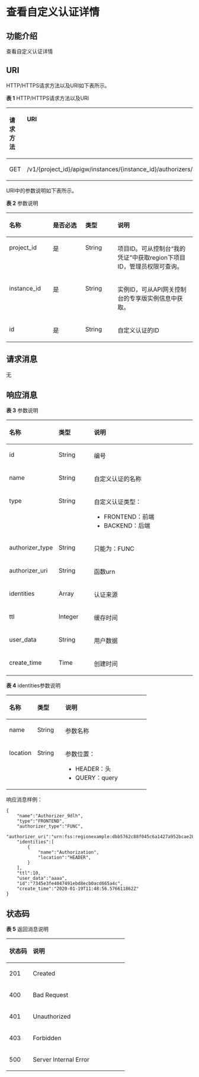 # 查看自定义认证详情<a name="ZH-CN_TOPIC_0000001082135229"></a>

## 功能介绍<a name="zh-cn_topic_0225569043_section66524352"></a>

查看自定义认证详情

## URI<a name="zh-cn_topic_0225569043_section61848258"></a>

HTTP/HTTPS请求方法以及URI如下表所示。

**表 1**  HTTP/HTTPS请求方法以及URI

<a name="zh-cn_topic_0225569043_table27084002"></a>
<table><thead align="left"><tr id="zh-cn_topic_0225569043_row40355780"><th class="cellrowborder" valign="top" width="20%" id="mcps1.2.3.1.1"><p id="zh-cn_topic_0225569043_p47592766"><a name="zh-cn_topic_0225569043_p47592766"></a><a name="zh-cn_topic_0225569043_p47592766"></a>请求方法</p>
</th>
<th class="cellrowborder" valign="top" width="80%" id="mcps1.2.3.1.2"><p id="zh-cn_topic_0225569043_p29808828"><a name="zh-cn_topic_0225569043_p29808828"></a><a name="zh-cn_topic_0225569043_p29808828"></a>URI</p>
</th>
</tr>
</thead>
<tbody><tr id="zh-cn_topic_0225569043_row65704871"><td class="cellrowborder" valign="top" width="20%" headers="mcps1.2.3.1.1 "><p id="zh-cn_topic_0225569043_p20494310"><a name="zh-cn_topic_0225569043_p20494310"></a><a name="zh-cn_topic_0225569043_p20494310"></a>GET</p>
</td>
<td class="cellrowborder" valign="top" width="80%" headers="mcps1.2.3.1.2 "><p id="zh-cn_topic_0225569043_p49426402"><a name="zh-cn_topic_0225569043_p49426402"></a><a name="zh-cn_topic_0225569043_p49426402"></a>/v1/{project_id}/apigw/instances/{instance_id}/authorizers/{id}</p>
</td>
</tr>
</tbody>
</table>

URI中的参数说明如下表所示。

**表 2**  参数说明

<a name="zh-cn_topic_0225569043_table38510415"></a>
<table><thead align="left"><tr id="zh-cn_topic_0225569043_row62423067"><th class="cellrowborder" valign="top" width="23.46765323467653%" id="mcps1.2.5.1.1"><p id="zh-cn_topic_0225569043_p23103637"><a name="zh-cn_topic_0225569043_p23103637"></a><a name="zh-cn_topic_0225569043_p23103637"></a>名称</p>
</th>
<th class="cellrowborder" valign="top" width="17.348265173482652%" id="mcps1.2.5.1.2"><p id="zh-cn_topic_0225569043_p59455291"><a name="zh-cn_topic_0225569043_p59455291"></a><a name="zh-cn_topic_0225569043_p59455291"></a>是否必选</p>
</th>
<th class="cellrowborder" valign="top" width="17.348265173482652%" id="mcps1.2.5.1.3"><p id="zh-cn_topic_0225569043_p51149303"><a name="zh-cn_topic_0225569043_p51149303"></a><a name="zh-cn_topic_0225569043_p51149303"></a>类型</p>
</th>
<th class="cellrowborder" valign="top" width="41.835816418358164%" id="mcps1.2.5.1.4"><p id="zh-cn_topic_0225569043_p49452846"><a name="zh-cn_topic_0225569043_p49452846"></a><a name="zh-cn_topic_0225569043_p49452846"></a>说明</p>
</th>
</tr>
</thead>
<tbody><tr id="zh-cn_topic_0225569043_row45449181598"><td class="cellrowborder" valign="top" width="23.46765323467653%" headers="mcps1.2.5.1.1 "><p id="zh-cn_topic_0225569043_p1211516195918"><a name="zh-cn_topic_0225569043_p1211516195918"></a><a name="zh-cn_topic_0225569043_p1211516195918"></a>project_id</p>
</td>
<td class="cellrowborder" valign="top" width="17.348265173482652%" headers="mcps1.2.5.1.2 "><p id="zh-cn_topic_0225569043_p15115519991"><a name="zh-cn_topic_0225569043_p15115519991"></a><a name="zh-cn_topic_0225569043_p15115519991"></a>是</p>
</td>
<td class="cellrowborder" valign="top" width="17.348265173482652%" headers="mcps1.2.5.1.3 "><p id="zh-cn_topic_0225569043_p1411671917913"><a name="zh-cn_topic_0225569043_p1411671917913"></a><a name="zh-cn_topic_0225569043_p1411671917913"></a>String</p>
</td>
<td class="cellrowborder" valign="top" width="41.835816418358164%" headers="mcps1.2.5.1.4 "><p id="zh-cn_topic_0225569043_p211616198919"><a name="zh-cn_topic_0225569043_p211616198919"></a><a name="zh-cn_topic_0225569043_p211616198919"></a>项目ID。可从控制台“我的凭证”中获取region下项目ID，管理员权限可查询。</p>
</td>
</tr>
<tr id="zh-cn_topic_0225569043_row10256918999"><td class="cellrowborder" valign="top" width="23.46765323467653%" headers="mcps1.2.5.1.1 "><p id="zh-cn_topic_0225569043_p1780913159538"><a name="zh-cn_topic_0225569043_p1780913159538"></a><a name="zh-cn_topic_0225569043_p1780913159538"></a>instance_id</p>
</td>
<td class="cellrowborder" valign="top" width="17.348265173482652%" headers="mcps1.2.5.1.2 "><p id="zh-cn_topic_0225569043_p9809215115310"><a name="zh-cn_topic_0225569043_p9809215115310"></a><a name="zh-cn_topic_0225569043_p9809215115310"></a>是</p>
</td>
<td class="cellrowborder" valign="top" width="17.348265173482652%" headers="mcps1.2.5.1.3 "><p id="zh-cn_topic_0225569043_p1280914152538"><a name="zh-cn_topic_0225569043_p1280914152538"></a><a name="zh-cn_topic_0225569043_p1280914152538"></a>String</p>
</td>
<td class="cellrowborder" valign="top" width="41.835816418358164%" headers="mcps1.2.5.1.4 "><p id="zh-cn_topic_0225569043_p1880914157537"><a name="zh-cn_topic_0225569043_p1880914157537"></a><a name="zh-cn_topic_0225569043_p1880914157537"></a>实例ID，可从API网关控制台的专享版实例信息中获取。</p>
</td>
</tr>
<tr id="zh-cn_topic_0225569043_row46257610"><td class="cellrowborder" valign="top" width="23.46765323467653%" headers="mcps1.2.5.1.1 "><p id="zh-cn_topic_0225569043_p55878963"><a name="zh-cn_topic_0225569043_p55878963"></a><a name="zh-cn_topic_0225569043_p55878963"></a>id</p>
</td>
<td class="cellrowborder" valign="top" width="17.348265173482652%" headers="mcps1.2.5.1.2 "><p id="zh-cn_topic_0225569043_p29902160"><a name="zh-cn_topic_0225569043_p29902160"></a><a name="zh-cn_topic_0225569043_p29902160"></a>是</p>
</td>
<td class="cellrowborder" valign="top" width="17.348265173482652%" headers="mcps1.2.5.1.3 "><p id="zh-cn_topic_0225569043_p6155914"><a name="zh-cn_topic_0225569043_p6155914"></a><a name="zh-cn_topic_0225569043_p6155914"></a>String</p>
</td>
<td class="cellrowborder" valign="top" width="41.835816418358164%" headers="mcps1.2.5.1.4 "><p id="zh-cn_topic_0225569043_p28867016"><a name="zh-cn_topic_0225569043_p28867016"></a><a name="zh-cn_topic_0225569043_p28867016"></a>自定义认证的ID</p>
</td>
</tr>
</tbody>
</table>

## 请求消息<a name="zh-cn_topic_0225569043_section19763417"></a>

无

## 响应消息<a name="zh-cn_topic_0225569043_section57332943"></a>

**表 3**  参数说明

<a name="zh-cn_topic_0225569043_table2803298"></a>
<table><thead align="left"><tr id="zh-cn_topic_0225569043_row9258659"><th class="cellrowborder" valign="top" width="20.02%" id="mcps1.2.4.1.1"><p id="zh-cn_topic_0225569043_p11753897"><a name="zh-cn_topic_0225569043_p11753897"></a><a name="zh-cn_topic_0225569043_p11753897"></a>名称</p>
</th>
<th class="cellrowborder" valign="top" width="19.98%" id="mcps1.2.4.1.2"><p id="zh-cn_topic_0225569043_p12541637"><a name="zh-cn_topic_0225569043_p12541637"></a><a name="zh-cn_topic_0225569043_p12541637"></a>类型</p>
</th>
<th class="cellrowborder" valign="top" width="60%" id="mcps1.2.4.1.3"><p id="zh-cn_topic_0225569043_p9239644"><a name="zh-cn_topic_0225569043_p9239644"></a><a name="zh-cn_topic_0225569043_p9239644"></a>说明</p>
</th>
</tr>
</thead>
<tbody><tr id="zh-cn_topic_0225569043_row10213720"><td class="cellrowborder" valign="top" width="20.02%" headers="mcps1.2.4.1.1 "><p id="zh-cn_topic_0225569043_p22005025"><a name="zh-cn_topic_0225569043_p22005025"></a><a name="zh-cn_topic_0225569043_p22005025"></a>id</p>
</td>
<td class="cellrowborder" valign="top" width="19.98%" headers="mcps1.2.4.1.2 "><p id="zh-cn_topic_0225569043_p37576606"><a name="zh-cn_topic_0225569043_p37576606"></a><a name="zh-cn_topic_0225569043_p37576606"></a>String</p>
</td>
<td class="cellrowborder" valign="top" width="60%" headers="mcps1.2.4.1.3 "><p id="zh-cn_topic_0225569043_p23806264"><a name="zh-cn_topic_0225569043_p23806264"></a><a name="zh-cn_topic_0225569043_p23806264"></a>编号</p>
</td>
</tr>
<tr id="zh-cn_topic_0225569043_row12929787"><td class="cellrowborder" valign="top" width="20.02%" headers="mcps1.2.4.1.1 "><p id="zh-cn_topic_0225569043_p40679818"><a name="zh-cn_topic_0225569043_p40679818"></a><a name="zh-cn_topic_0225569043_p40679818"></a>name</p>
</td>
<td class="cellrowborder" valign="top" width="19.98%" headers="mcps1.2.4.1.2 "><p id="zh-cn_topic_0225569043_p6730986"><a name="zh-cn_topic_0225569043_p6730986"></a><a name="zh-cn_topic_0225569043_p6730986"></a>String</p>
</td>
<td class="cellrowborder" valign="top" width="60%" headers="mcps1.2.4.1.3 "><p id="zh-cn_topic_0225569043_p4183116625"><a name="zh-cn_topic_0225569043_p4183116625"></a><a name="zh-cn_topic_0225569043_p4183116625"></a>自定义认证的名称</p>
</td>
</tr>
<tr id="zh-cn_topic_0225569043_row7942236"><td class="cellrowborder" valign="top" width="20.02%" headers="mcps1.2.4.1.1 "><p id="zh-cn_topic_0225569043_p078091916016"><a name="zh-cn_topic_0225569043_p078091916016"></a><a name="zh-cn_topic_0225569043_p078091916016"></a>type</p>
</td>
<td class="cellrowborder" valign="top" width="19.98%" headers="mcps1.2.4.1.2 "><p id="zh-cn_topic_0225569043_p43191612927"><a name="zh-cn_topic_0225569043_p43191612927"></a><a name="zh-cn_topic_0225569043_p43191612927"></a></p>
<p id="zh-cn_topic_0225569043_p1131817121824"><a name="zh-cn_topic_0225569043_p1131817121824"></a><a name="zh-cn_topic_0225569043_p1131817121824"></a>String</p>
</td>
<td class="cellrowborder" valign="top" width="60%" headers="mcps1.2.4.1.3 "><p id="zh-cn_topic_0225569043_p174157561811"><a name="zh-cn_topic_0225569043_p174157561811"></a><a name="zh-cn_topic_0225569043_p174157561811"></a>自定义认证类型：</p>
<a name="zh-cn_topic_0225569043_ul04151356316"></a><a name="zh-cn_topic_0225569043_ul04151356316"></a><ul id="zh-cn_topic_0225569043_ul04151356316"><li>FRONTEND：前端</li><li>BACKEND：后端</li></ul>
</td>
</tr>
<tr id="zh-cn_topic_0225569043_row26358777"><td class="cellrowborder" valign="top" width="20.02%" headers="mcps1.2.4.1.1 "><p id="zh-cn_topic_0225569043_p14730142317016"><a name="zh-cn_topic_0225569043_p14730142317016"></a><a name="zh-cn_topic_0225569043_p14730142317016"></a>authorizer_type</p>
</td>
<td class="cellrowborder" valign="top" width="19.98%" headers="mcps1.2.4.1.2 "><p id="zh-cn_topic_0225569043_p398200"><a name="zh-cn_topic_0225569043_p398200"></a><a name="zh-cn_topic_0225569043_p398200"></a>String</p>
</td>
<td class="cellrowborder" valign="top" width="60%" headers="mcps1.2.4.1.3 "><p id="zh-cn_topic_0225569043_p10821651114"><a name="zh-cn_topic_0225569043_p10821651114"></a><a name="zh-cn_topic_0225569043_p10821651114"></a>只能为：FUNC</p>
</td>
</tr>
<tr id="zh-cn_topic_0225569043_row21852379"><td class="cellrowborder" valign="top" width="20.02%" headers="mcps1.2.4.1.1 "><p id="zh-cn_topic_0225569043_p1530418271701"><a name="zh-cn_topic_0225569043_p1530418271701"></a><a name="zh-cn_topic_0225569043_p1530418271701"></a>authorizer_uri</p>
</td>
<td class="cellrowborder" valign="top" width="19.98%" headers="mcps1.2.4.1.2 "><p id="zh-cn_topic_0225569043_p36223141827"><a name="zh-cn_topic_0225569043_p36223141827"></a><a name="zh-cn_topic_0225569043_p36223141827"></a>String</p>
</td>
<td class="cellrowborder" valign="top" width="60%" headers="mcps1.2.4.1.3 "><p id="zh-cn_topic_0225569043_p13462546519"><a name="zh-cn_topic_0225569043_p13462546519"></a><a name="zh-cn_topic_0225569043_p13462546519"></a>函数urn</p>
</td>
</tr>
<tr id="zh-cn_topic_0225569043_row17074768"><td class="cellrowborder" valign="top" width="20.02%" headers="mcps1.2.4.1.1 "><p id="zh-cn_topic_0225569043_p1404467010"><a name="zh-cn_topic_0225569043_p1404467010"></a><a name="zh-cn_topic_0225569043_p1404467010"></a>identities</p>
</td>
<td class="cellrowborder" valign="top" width="19.98%" headers="mcps1.2.4.1.2 "><p id="zh-cn_topic_0225569043_p1289301726"><a name="zh-cn_topic_0225569043_p1289301726"></a><a name="zh-cn_topic_0225569043_p1289301726"></a>Array</p>
</td>
<td class="cellrowborder" valign="top" width="60%" headers="mcps1.2.4.1.3 "><p id="zh-cn_topic_0225569043_p3687421212"><a name="zh-cn_topic_0225569043_p3687421212"></a><a name="zh-cn_topic_0225569043_p3687421212"></a>认证来源</p>
</td>
</tr>
<tr id="zh-cn_topic_0225569043_row23864751"><td class="cellrowborder" valign="top" width="20.02%" headers="mcps1.2.4.1.1 "><p id="zh-cn_topic_0225569043_p176566481901"><a name="zh-cn_topic_0225569043_p176566481901"></a><a name="zh-cn_topic_0225569043_p176566481901"></a>ttl</p>
</td>
<td class="cellrowborder" valign="top" width="19.98%" headers="mcps1.2.4.1.2 "><p id="zh-cn_topic_0225569043_p2566123613220"><a name="zh-cn_topic_0225569043_p2566123613220"></a><a name="zh-cn_topic_0225569043_p2566123613220"></a>Integer</p>
</td>
<td class="cellrowborder" valign="top" width="60%" headers="mcps1.2.4.1.3 "><p id="zh-cn_topic_0225569043_p11732173710119"><a name="zh-cn_topic_0225569043_p11732173710119"></a><a name="zh-cn_topic_0225569043_p11732173710119"></a>缓存时间</p>
</td>
</tr>
<tr id="zh-cn_topic_0225569043_row19473624"><td class="cellrowborder" valign="top" width="20.02%" headers="mcps1.2.4.1.1 "><p id="zh-cn_topic_0225569043_p13273951706"><a name="zh-cn_topic_0225569043_p13273951706"></a><a name="zh-cn_topic_0225569043_p13273951706"></a>user_data</p>
</td>
<td class="cellrowborder" valign="top" width="19.98%" headers="mcps1.2.4.1.2 "><p id="zh-cn_topic_0225569043_p2062812416220"><a name="zh-cn_topic_0225569043_p2062812416220"></a><a name="zh-cn_topic_0225569043_p2062812416220"></a>String</p>
</td>
<td class="cellrowborder" valign="top" width="60%" headers="mcps1.2.4.1.3 "><p id="zh-cn_topic_0225569043_p112028271314"><a name="zh-cn_topic_0225569043_p112028271314"></a><a name="zh-cn_topic_0225569043_p112028271314"></a>用户数据</p>
</td>
</tr>
<tr id="zh-cn_topic_0225569043_row168471214124017"><td class="cellrowborder" valign="top" width="20.02%" headers="mcps1.2.4.1.1 "><p id="zh-cn_topic_0225569043_p19764828113"><a name="zh-cn_topic_0225569043_p19764828113"></a><a name="zh-cn_topic_0225569043_p19764828113"></a>create_time</p>
</td>
<td class="cellrowborder" valign="top" width="19.98%" headers="mcps1.2.4.1.2 "><p id="zh-cn_topic_0225569043_p64189201"><a name="zh-cn_topic_0225569043_p64189201"></a><a name="zh-cn_topic_0225569043_p64189201"></a>Time</p>
</td>
<td class="cellrowborder" valign="top" width="60%" headers="mcps1.2.4.1.3 "><p id="zh-cn_topic_0225569043_p31942831"><a name="zh-cn_topic_0225569043_p31942831"></a><a name="zh-cn_topic_0225569043_p31942831"></a>创建时间</p>
</td>
</tr>
</tbody>
</table>

**表 4**  identities参数说明

<a name="zh-cn_topic_0225569043_table19554526582"></a>
<table><thead align="left"><tr id="zh-cn_topic_0225569043_row65535215818"><th class="cellrowborder" valign="top" width="20.02%" id="mcps1.2.4.1.1"><p id="zh-cn_topic_0225569043_p1555145245815"><a name="zh-cn_topic_0225569043_p1555145245815"></a><a name="zh-cn_topic_0225569043_p1555145245815"></a>名称</p>
</th>
<th class="cellrowborder" valign="top" width="19.98%" id="mcps1.2.4.1.2"><p id="zh-cn_topic_0225569043_p135555214586"><a name="zh-cn_topic_0225569043_p135555214586"></a><a name="zh-cn_topic_0225569043_p135555214586"></a>类型</p>
</th>
<th class="cellrowborder" valign="top" width="60%" id="mcps1.2.4.1.3"><p id="zh-cn_topic_0225569043_p135535214586"><a name="zh-cn_topic_0225569043_p135535214586"></a><a name="zh-cn_topic_0225569043_p135535214586"></a>说明</p>
</th>
</tr>
</thead>
<tbody><tr id="zh-cn_topic_0225569043_row25525218586"><td class="cellrowborder" valign="top" width="20.02%" headers="mcps1.2.4.1.1 "><p id="zh-cn_topic_0225569043_p146251519115919"><a name="zh-cn_topic_0225569043_p146251519115919"></a><a name="zh-cn_topic_0225569043_p146251519115919"></a>name</p>
</td>
<td class="cellrowborder" valign="top" width="19.98%" headers="mcps1.2.4.1.2 "><p id="zh-cn_topic_0225569043_p165525265811"><a name="zh-cn_topic_0225569043_p165525265811"></a><a name="zh-cn_topic_0225569043_p165525265811"></a>String</p>
</td>
<td class="cellrowborder" valign="top" width="60%" headers="mcps1.2.4.1.3 "><p id="zh-cn_topic_0225569043_p1097423515913"><a name="zh-cn_topic_0225569043_p1097423515913"></a><a name="zh-cn_topic_0225569043_p1097423515913"></a>参数名称</p>
</td>
</tr>
<tr id="zh-cn_topic_0225569043_row125565225812"><td class="cellrowborder" valign="top" width="20.02%" headers="mcps1.2.4.1.1 "><p id="zh-cn_topic_0225569043_p10536132655914"><a name="zh-cn_topic_0225569043_p10536132655914"></a><a name="zh-cn_topic_0225569043_p10536132655914"></a>location</p>
</td>
<td class="cellrowborder" valign="top" width="19.98%" headers="mcps1.2.4.1.2 "><p id="zh-cn_topic_0225569043_p655452205813"><a name="zh-cn_topic_0225569043_p655452205813"></a><a name="zh-cn_topic_0225569043_p655452205813"></a>String</p>
</td>
<td class="cellrowborder" valign="top" width="60%" headers="mcps1.2.4.1.3 "><p id="zh-cn_topic_0225569043_p692424514593"><a name="zh-cn_topic_0225569043_p692424514593"></a><a name="zh-cn_topic_0225569043_p692424514593"></a>参数位置：</p>
<a name="zh-cn_topic_0225569043_ul5924194585913"></a><a name="zh-cn_topic_0225569043_ul5924194585913"></a><ul id="zh-cn_topic_0225569043_ul5924194585913"><li>HEADER：头</li><li>QUERY：query</li></ul>
</td>
</tr>
</tbody>
</table>

响应消息样例：

```
{
    "name":"Authorizer_9dlh",
    "type":"FRONTEND",
    "authorizer_type":"FUNC",
    "authorizer_uri":"urn:fss:regionexample:dbb5762c88f045c6a1427a952bcae284:function:default:test111",
    "identities":[
        {
            "name":"Authorization",
            "location":"HEADER",
        }
    ],
    "ttl":10,
    "user_data":"aaaa",
    "id":"7345e3fe4047491ebd8ecb0acd665a4c",
    "create_time":"2020-01-19T11:48:56.576611862Z"
}
```

## 状态码<a name="zh-cn_topic_0225569043_section43653029"></a>

**表 5**  返回消息说明

<a name="zh-cn_topic_0225569043_table61067539"></a>
<table><thead align="left"><tr id="zh-cn_topic_0225569043_row16541512"><th class="cellrowborder" valign="top" width="20%" id="mcps1.2.3.1.1"><p id="zh-cn_topic_0225569043_p64794090"><a name="zh-cn_topic_0225569043_p64794090"></a><a name="zh-cn_topic_0225569043_p64794090"></a>状态码</p>
</th>
<th class="cellrowborder" valign="top" width="80%" id="mcps1.2.3.1.2"><p id="zh-cn_topic_0225569043_p13829924"><a name="zh-cn_topic_0225569043_p13829924"></a><a name="zh-cn_topic_0225569043_p13829924"></a>说明</p>
</th>
</tr>
</thead>
<tbody><tr id="zh-cn_topic_0225569043_row46482079"><td class="cellrowborder" valign="top" width="20%" headers="mcps1.2.3.1.1 "><p id="zh-cn_topic_0225569043_p6952067"><a name="zh-cn_topic_0225569043_p6952067"></a><a name="zh-cn_topic_0225569043_p6952067"></a>201</p>
</td>
<td class="cellrowborder" valign="top" width="80%" headers="mcps1.2.3.1.2 "><p id="zh-cn_topic_0225569043_p73578115452"><a name="zh-cn_topic_0225569043_p73578115452"></a><a name="zh-cn_topic_0225569043_p73578115452"></a>Created</p>
</td>
</tr>
<tr id="zh-cn_topic_0225569043_row34892078"><td class="cellrowborder" valign="top" width="20%" headers="mcps1.2.3.1.1 "><p id="zh-cn_topic_0225569043_p7686078"><a name="zh-cn_topic_0225569043_p7686078"></a><a name="zh-cn_topic_0225569043_p7686078"></a>400</p>
</td>
<td class="cellrowborder" valign="top" width="80%" headers="mcps1.2.3.1.2 "><p id="zh-cn_topic_0225569043_p48128109554"><a name="zh-cn_topic_0225569043_p48128109554"></a><a name="zh-cn_topic_0225569043_p48128109554"></a>Bad Request</p>
</td>
</tr>
<tr id="zh-cn_topic_0225569043_row33115333"><td class="cellrowborder" valign="top" width="20%" headers="mcps1.2.3.1.1 "><p id="zh-cn_topic_0225569043_p65096331"><a name="zh-cn_topic_0225569043_p65096331"></a><a name="zh-cn_topic_0225569043_p65096331"></a>401</p>
</td>
<td class="cellrowborder" valign="top" width="80%" headers="mcps1.2.3.1.2 "><p id="zh-cn_topic_0225569043_p9203142078"><a name="zh-cn_topic_0225569043_p9203142078"></a><a name="zh-cn_topic_0225569043_p9203142078"></a>Unauthorized</p>
</td>
</tr>
<tr id="zh-cn_topic_0225569043_row9258873"><td class="cellrowborder" valign="top" width="20%" headers="mcps1.2.3.1.1 "><p id="zh-cn_topic_0225569043_p11771280"><a name="zh-cn_topic_0225569043_p11771280"></a><a name="zh-cn_topic_0225569043_p11771280"></a>403</p>
</td>
<td class="cellrowborder" valign="top" width="80%" headers="mcps1.2.3.1.2 "><p id="zh-cn_topic_0225569043_p13949586"><a name="zh-cn_topic_0225569043_p13949586"></a><a name="zh-cn_topic_0225569043_p13949586"></a>Forbidden</p>
</td>
</tr>
<tr id="zh-cn_topic_0225569043_row58437416"><td class="cellrowborder" valign="top" width="20%" headers="mcps1.2.3.1.1 "><p id="zh-cn_topic_0225569043_p35810232"><a name="zh-cn_topic_0225569043_p35810232"></a><a name="zh-cn_topic_0225569043_p35810232"></a>500</p>
</td>
<td class="cellrowborder" valign="top" width="80%" headers="mcps1.2.3.1.2 "><p id="zh-cn_topic_0225569043_p14947689"><a name="zh-cn_topic_0225569043_p14947689"></a><a name="zh-cn_topic_0225569043_p14947689"></a>Server Internal Error</p>
</td>
</tr>
</tbody>
</table>

